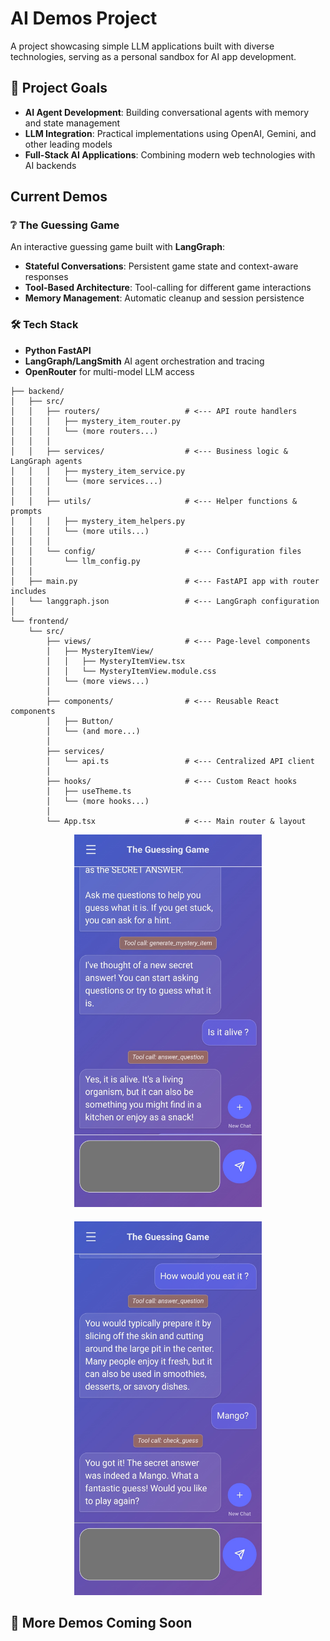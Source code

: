 # AI Demos Project

A project showcasing simple LLM applications built with diverse technologies, serving as a personal sandbox for AI app development.

## 🎯 Project Goals

- **AI Agent Development**: Building conversational agents with memory and state management
- **LLM Integration**: Practical implementations using OpenAI, Gemini, and other leading models
- **Full-Stack AI Applications**: Combining modern web technologies with AI backends

## Current Demos

### ❔ The Guessing Game

An interactive guessing game built with **LangGraph**:

- **Stateful Conversations**: Persistent game state and context-aware responses
- **Tool-Based Architecture**: Tool-calling for different game interactions
- **Memory Management**: Automatic cleanup and session persistence

### 🛠️ Tech Stack

- **Python FastAPI**
- **LangGraph/LangSmith** AI agent orchestration and tracing
- **OpenRouter** for multi-model LLM access

```
├── backend/
│   ├── src/
│   │   ├── routers/                   # <--- API route handlers
│   │   │   ├── mystery_item_router.py
│   │   │   └── (more routers...)
│   │   │
│   │   ├── services/                  # <--- Business logic & LangGraph agents
│   │   │   ├── mystery_item_service.py
│   │   │   └── (more services...)
│   │   │
│   │   ├── utils/                     # <--- Helper functions & prompts
│   │   │   ├── mystery_item_helpers.py
│   │   │   └── (more utils...)
│   │   │
│   │   └── config/                    # <--- Configuration files
│   │       └── llm_config.py
│   │
│   ├── main.py                        # <--- FastAPI app with router includes
│   └── langgraph.json                 # <--- LangGraph configuration
│
└── frontend/
    └── src/
        ├── views/                     # <--- Page-level components
        │   ├── MysteryItemView/
        │   │   ├── MysteryItemView.tsx
        │   │   └── MysteryItemView.module.css
        │   └── (more views...)
        │
        ├── components/                # <--- Reusable React components
        │   ├── Button/
        │   └── (and more...)
        │
        ├── services/
        │   └── api.ts                 # <--- Centralized API client
        │
        ├── hooks/                     # <--- Custom React hooks
        │   ├── useTheme.ts
        │   └── (more hooks...)
        │
        └── App.tsx                    # <--- Main router & layout
```

<div style="display: flex; flex-wrap: wrap; justify-content: center; gap: 20px;">
    <div style="text-align: center;">
        <img src="./docs/media/guessingGameScreenshot1.jpg" width="300" alt="Screenshot of the guessing game interface">
    </div>
    <div style="text-align: center;">
        <img src="./docs/media/guessingGameScreenshot2.jpg" width="300" alt="Screenshot of a successful guess in the guessing game">
    </div>
</div>

## 🔮 More Demos Coming Soon
